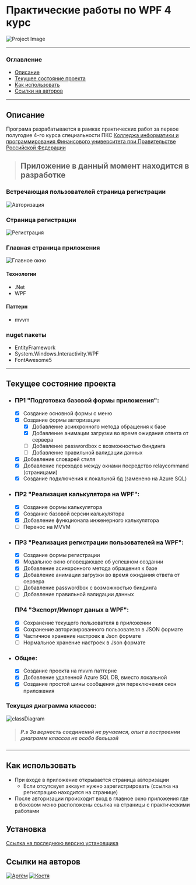 # __Практические работы по WPF 4 курс__

![Project Image](https://raw.githubusercontent.com/Htomsik/Htomsik/main/Assets/collage.png)


---

### Оглавление

- [Описание](#Описание)
- [Текущее состояние проекта](#Текущее-состояние-проекта)
- [Как использовать](#Как-использовать)
- [Ссылки на авторов](#Ссылки-на-авторов)

---

## __Описание__

Програма разрабатывается в рамках практических работ за первое полугодие 4-го курса специальности ПКС [Колледжа информатики и программирования Финансового университета при Правительстве Российской Федерации](http://www.fa.ru/org/spo/kip/Pages/Home.aspx)

>## __Приложение в данный момент находится в разработке__

### Встречающая пользователей страница регистрации

![Авторизация](https://raw.githubusercontent.com/Code-Nostra/Praktika4Kurs/master/ReadmyAssets/MainWindow.png)

### Страница регистрации

![Регистрация](https://raw.githubusercontent.com/Code-Nostra/Praktika4Kurs/master/ReadmyAssets/registrwindow.png)

### Главная страница приложения 
![Главное окно](https://raw.githubusercontent.com/Code-Nostra/Praktika4Kurs/master/ReadmyAssets/MainMenu.png)

#### Технологии

- .Net
- WPF

#### Паттерн

- mvvm

### nuget пакеты
- EntityFramework
- System.Windows.Interactivity.WPF
- FontAwesome5

---
## Текущее состояние проекта

- ### ПР1 "Подготовка базовой формы приложения":
   - [X] Создание основной формы с меню
   - [X] Создание формы авторизации
        - [X] Добавление асинхронного метода обращения к базе
        - [X] Добавление анимации загрузки во время ожидания ответа от сервера
        - [ ] Добавление passwordbox с возможностью биндинга 
        - [ ] Добавление правильной валидации данных
   - [X] Добавление словарей стиля
   - [X] Добавление переходов между окнами посредство relaycommand (страницами)
   - [X] Создание подключения к локальной бд (заменено на 
   Azure SQL)
   
- ### ПР2 "Реализация калькулятора на WPF":
    - [X] Создание формы калькулятора
    - [X] Создание базовой версии калькулятора
    - [X] Добавление функционала инженерного калькулятора
    - [ ] Перенос на MVVM 

- ### ПР3 "Реализация регистрации пользователей на WPF":
    - [X] Создание формы регистрации
    - [X] Модальное окно оповещающее об успешном создании
    - [X] Добавление асинхронного метода обращения к базе
    - [X] Добавление анимации загрузки во время ожидания ответа от сервера
    - [ ] Добавление passwordbox с возможностью биндинга
    - [ ] Добавление правильной валидации данных 
   
   ### ПР4 "Экспорт/Импорт даных в WPF":
    - [X] Сохранение текущего пользователя в приложении
    - [X] Сохранение авторизированного пользователя в JSON формате
    - [X] Частичное хранение настроек в Json формате
    - [ ] Нормальное хранение настроек в Json формате
    
- ### Общее:
    - [X] Создание проекта на mvvm паттерне
    - [X] Добавление удаленной Azure SQL DB, вместо локальной
    - [X] Создание простой шины сообщения для переключения окон приложения

### Текущая диаграмма классов:
![classDiagram](https://raw.githubusercontent.com/Code-Nostra/Praktika4Kurs/master/ReadmyAssets/ClassDiagram.png)

> ##### P.s За верность соединений не ручаемся, опыт в построении диаграмм классов не особо большой
   

---

## __Как использовать__

- При входе в приложение открывается страница авторизации
    - Если отсутсвует аккаунт нужно зарегистрировать (ссылка на регистрацию находится на странице)
- После авторизации происходит вход в главное окно приложения где в боковом меню расположены ссылка на страницы с практическими работами

## __Установка__

[Ссылка на последнюю версию установщика](https://drive.google.com/drive/folders/1aGvLi4t4F5CvNTLdGAfF7jjk9sNt0ofy?usp=sharing) 

## __Ссылки на авторов__
[![Артём](https://img.shields.io/badge/-Артём-1C1C22?style=for-the-badge&logo=vk&logoColor=red)](https://vk.com/id506987182)
[![Костя](https://img.shields.io/badge/-Костя-1C1C22?style=for-the-badge&logo=vk&logoColor=blue)](https://vk.com/jessnjake)







